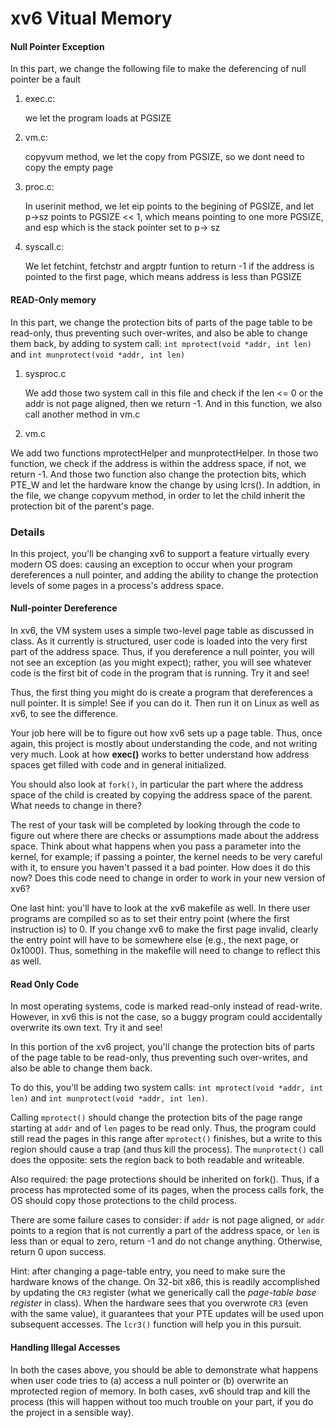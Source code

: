 # xv6 Vitual Memory



#### Null Pointer Exception

In this part, we change the following file to make the deferencing of null pointer be a fault

1. exec.c:

   we let the program loads at PGSIZE

2. vm.c:

   copyvum method, we let the copy from PGSIZE, so we dont need to copy the empty page

3. proc.c:

   In userinit method, we let eip points to the begining of PGSIZE, and let p->sz points to PGSIZE << 1, which means pointing to one more PGSIZE, and esp which is the stack pointer set to p-> sz

4. syscall.c:

   We let fetchint, fetchstr and argptr funtion to return -1 if the address is pointed to the first page, which means address is less than PGSIZE

   

#### READ-Only memory

In this part, we change the protection bits of parts of the page table to be read-only, thus preventing such over-writes, and also be able to change them back, by adding to system call: ```int mprotect(void *addr, int len)``` and ```int munprotect(void *addr, int len)```

1. sysproc.c

   We add those two system call in this file and check if the len <= 0 or the addr is not page aligned, then we return -1. And in this function, we also call another method in vm.c

2. vm.c

  We add two functions mprotectHelper and munprotectHelper. In those two function, we check if the address is within the address space, if not, we return -1. And those two function also change the protection bits, which PTE_W and let the hardware know the change by using lcrs(). 
  In addtion, in the file, we change copyvum method, in order to let the child inherit the protection bit of the parent's page. 





### Details 

In this project, you'll be changing xv6 to support a feature virtually every modern OS does: causing an exception to occur when your program dereferences a null pointer, and adding the ability to change the protection levels of some pages in a process's address space.



#### Null-pointer Dereference

In xv6, the VM system uses a simple two-level page table as discussed in class. As it currently is structured, user code is loaded into the very first part of the address space. Thus, if you dereference a null pointer, you will not see an exception (as you might expect); rather, you will see whatever code is the first bit of code in the program that is running. Try it and see!

Thus, the first thing you might do is create a program that dereferences a null pointer. It is simple! See if you can do it. Then run it on Linux as well as xv6, to see the difference.

Your job here will be to figure out how xv6 sets up a page table. Thus, once again, this project is mostly about understanding the code, and not writing very much. Look at how **exec()** works to better understand how address spaces get filled with code and in general initialized.

You should also look at `fork()`, in particular the part where the address space of the child is created by copying the address space of the parent. What needs to change in there?

The rest of your task will be completed by looking through the code to figure out where there are checks or assumptions made about the address space. Think about what happens when you pass a parameter into the kernel, for example; if passing a pointer, the kernel needs to be very careful with it, to ensure you haven't passed it a bad pointer. How does it do this now? Does this code need to change in order to work in your new version of xv6?

One last hint: you'll have to look at the xv6 makefile as well. In there user programs are compiled so as to set their entry point (where the first instruction is) to 0. If you change xv6 to make the first page invalid, clearly the entry point will have to be somewhere else (e.g., the next page, or 0x1000). Thus, something in the makefile will need to change to reflect this as well.



#### Read Only Code

In most operating systems, code is marked read-only instead of read-write. However, in xv6 this is not the case, so a buggy program could accidentally overwrite its own text. Try it and see!

In this portion of the xv6 project, you'll change the protection bits of parts of the page table to be read-only, thus preventing such over-writes, and also be able to change them back.

To do this, you'll be adding two system calls: `int mprotect(void *addr, int len)` and `int munprotect(void *addr, int len)`.

Calling `mprotect()` should change the protection bits of the page range starting at `addr` and of `len` pages to be read only. Thus, the program could still read the pages in this range after `mprotect()` finishes, but a write to this region should cause a trap (and thus kill the process). The `munprotect()` call does the opposite: sets the region back to both readable and writeable.

Also required: the page protections should be inherited on fork(). Thus, if a process has mprotected some of its pages, when the process calls fork, the OS should copy those protections to the child process.

There are some failure cases to consider: if `addr` is not page aligned, or `addr` points to a region that is not currently a part of the address space, or `len` is less than or equal to zero, return -1 and do not change anything. Otherwise, return 0 upon success.

Hint: after changing a page-table entry, you need to make sure the hardware knows of the change. On 32-bit x86, this is readily accomplished by updating the `CR3` register (what we generically call the *page-table base register* in class). When the hardware sees that you overwrote `CR3` (even with the same value), it guarantees that your PTE updates will be used upon subsequent accesses. The `lcr3()` function will help you in this pursuit.



#### Handling Illegal Accesses

In both the cases above, you should be able to demonstrate what happens when user code tries to (a) access a null pointer or (b) overwrite an mprotected region of memory. In both cases, xv6 should trap and kill the process (this will happen without too much trouble on your part, if you do the project in a sensible way).

